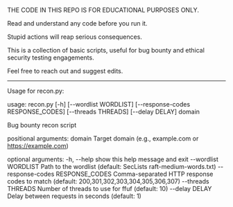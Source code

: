 THE CODE IN THIS REPO IS FOR EDUCATIONAL PURPOSES ONLY.

Read and understand any code before you run it.

Stupid actions will reap serious consequences.

This is a collection of basic scripts, useful for bug bounty and ethical security testing engagements.

Feel free to reach out and suggest edits.

------------------------------------------------------------------------------------------------------

Usage for recon.py:

usage: recon.py [-h] [--wordlist WORDLIST] [--response-codes RESPONSE_CODES] [--threads THREADS] [--delay DELAY] domain

Bug bounty recon script

positional arguments:
  domain                Target domain (e.g., example.com or https://example.com)

optional arguments:
  -h, --help            show this help message and exit
  --wordlist WORDLIST   Path to the wordlist (default: SecLists raft-medium-words.txt)
  --response-codes RESPONSE_CODES
                        Comma-separated HTTP response codes to match (default: 200,301,302,303,304,305,306,307)
  --threads THREADS     Number of threads to use for ffuf (default: 10)
  --delay DELAY         Delay between requests in seconds (default: 1)
